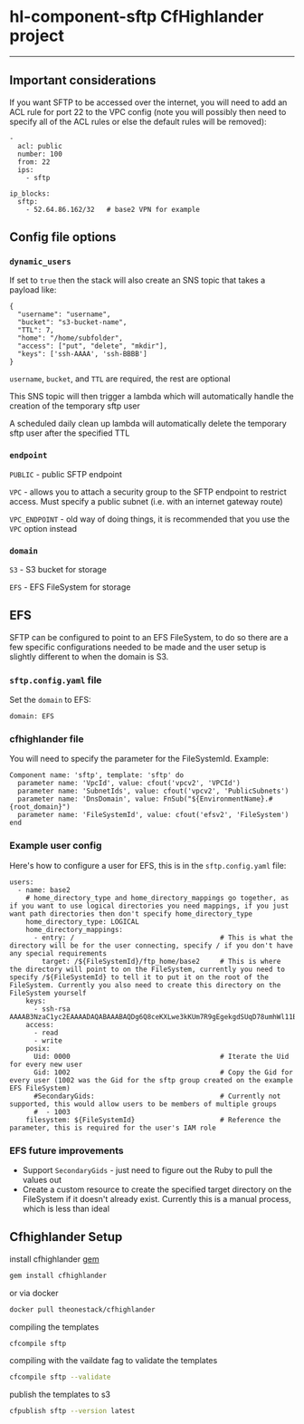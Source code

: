 # hl-component-sftp CfHighlander project
---

## Important considerations

If you want SFTP to be accessed over the internet, you will need to add an ACL rule for port 22 to the VPC config (note you will possibly then need to specify all of the ACL rules or else the default rules will be removed):

```
-
  acl: public
  number: 100
  from: 22
  ips:
    - sftp

ip_blocks:
  sftp:
    - 52.64.86.162/32   # base2 VPN for example
```

## Config file options

### `dynamic_users`

If set to `true` then the stack will also create an SNS topic that takes a payload like:

```
{
  "username": "username",
  "bucket": "s3-bucket-name",
  "TTL": 7,
  "home": "/home/subfolder",
  "access": ["put", "delete", "mkdir"],
  "keys": ['ssh-AAAA', 'ssh-BBBB']
}
```

`username`, `bucket`, and `TTL` are required, the rest are optional

This SNS topic will then trigger a lambda which will automatically handle the creation of the temporary sftp user

A scheduled daily clean up lambda will automatically delete the temporary sftp user after the specified TTL

### `endpoint`

`PUBLIC` - public SFTP endpoint

`VPC` - allows you to attach a security group to the SFTP endpoint to restrict access. Must specify a public subnet (i.e. with an internet gateway route)

`VPC_ENDPOINT` - old way of doing things, it is recommended that you use the `VPC` option instead

### `domain`

`S3` - S3 bucket for storage

`EFS` - EFS FileSystem for storage

## EFS

SFTP can be configured to point to an EFS FileSystem, to do so there are a few specific configurations needed to be made and the user setup is slightly different to when the domain is S3.

### `sftp.config.yaml` file

Set the `domain` to EFS:

```
domain: EFS
```

### cfhighlander file

You will need to specify the parameter for the FileSystemId. Example:

```
Component name: 'sftp', template: 'sftp' do
  parameter name: 'VpcId', value: cfout('vpcv2', 'VPCId')
  parameter name: 'SubnetIds', value: cfout('vpcv2', 'PublicSubnets')
  parameter name: 'DnsDomain', value: FnSub("${EnvironmentName}.#{root_domain}")
  parameter name: 'FileSystemId', value: cfout('efsv2', 'FileSystem')
end
```

### Example user config

Here's how to configure a user for EFS, this is in the `sftp.config.yaml` file:

```
users:
  - name: base2
    # home_directory_type and home_directory_mappings go together, as if you want to use logical directories you need mappings, if you just want path directories then don't specify home_directory_type
    home_directory_type: LOGICAL
    home_directory_mappings:
      - entry: /                                    # This is what the directory will be for the user connecting, specify / if you don't have any special requirements
        target: /${FileSystemId}/ftp_home/base2     # This is where the directory will point to on the FileSystem, currently you need to specify /${FileSystemId} to tell it to put it on the root of the FileSystem. Currently you also need to create this directory on the FileSystem yourself
    keys:
      - ssh-rsa AAAAB3NzaC1yc2EAAAADAQABAAABAQDg6Q8ceKXLwe3kKUm7R9gEgekgdSUqD78umhWl11BtlYfGLJc3ZKTzBzANaOLyB1BO+xHw1QPDvK+LrfexLvO5WHQuFI5OtoFaPKZc3clL1PqeEAMvspddIElGtq0lEqMNHdrEryxMFNHd3lcwh45TGPOzY6y5GvOpq/Y5qUnVMfxGtW8G3AQ+Td0yd7swekLz13aUIg9U7aHJdwwukd8e9Hg+YHQrlKyGkq4gccMO8mUFMDaqyruZAhzWneJWJU4TvvK4gsaZHi+uO5e8PB/bIlzhSAlPrghuROgQye4+JanCMlW0QIL9IAF4wWuHmmIXrxxMTIg+4Qqthpav/9iX
    access:
      - read
      - write
    posix:
      Uid: 0000                                     # Iterate the Uid for every new user
      Gid: 1002                                     # Copy the Gid for every user (1002 was the Gid for the sftp group created on the example EFS FileSystem)
      #SecondaryGids:                               # Currently not supported, this would allow users to be members of multiple groups
      #  - 1003
    filesystem: ${FileSystemId}                     # Reference the parameter, this is required for the user's IAM role
```

### EFS future improvements

- Support `SecondaryGids` - just need to figure out the Ruby to pull the values out
- Create a custom resource to create the specified target directory on the FileSystem if it doesn't already exist. Currently this is a manual process, which is less than ideal

## Cfhighlander Setup

install cfhighlander [gem](https://github.com/theonestack/cfhighlander)

```bash
gem install cfhighlander
```

or via docker

```bash
docker pull theonestack/cfhighlander
```

compiling the templates

```bash
cfcompile sftp
```

compiling with the vaildate fag to validate the templates

```bash
cfcompile sftp --validate
```

publish the templates to s3

```bash
cfpublish sftp --version latest
```
